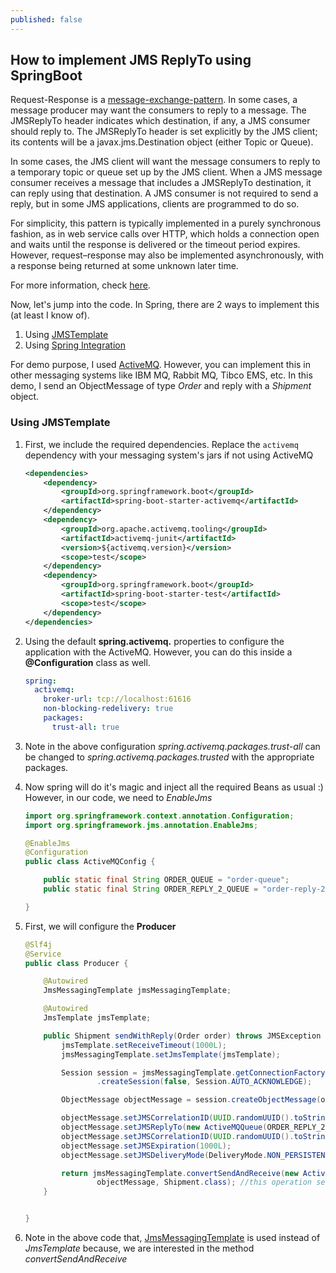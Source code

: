 ```yaml
---
published: false
---
```

## How to implement JMS ReplyTo using SpringBoot

Request-Response is a [message-exchange-pattern](https://en.wikipedia.org/wiki/Messaging_pattern). In some cases, a message producer may want the consumers to reply to a message. The JMSReplyTo header indicates which destination, if any, a JMS consumer should reply to. The JMSReplyTo header is set explicitly by the JMS client; its contents will be a javax.jms.Destination object (either Topic or Queue).

In some cases, the JMS client will want the message consumers to reply to a temporary topic or queue set up by the JMS client. When a JMS message consumer receives a message that includes a JMSReplyTo destination, it can reply using that destination. A JMS consumer is not required to send a reply, but in some JMS applications, clients are programmed to do so.

For simplicity, this pattern is typically implemented in a purely synchronous fashion, as in web service calls over HTTP, which holds a connection open and waits until the response is delivered or the timeout period expires. However, request–response may also be implemented asynchronously, with a response being returned at some unknown later time.

For more information, check [here](https://en.wikipedia.org/wiki/Request%E2%80%93response). 

Now, let's jump into the code. In Spring, there are 2 ways to implement this (at least I know of).
1. Using [JMSTemplate](https://github.com/spring-projects/spring-framework/blob/master/src/docs/asciidoc/integration.adoc#jms-jmstemplate)
1. Using [Spring Integration](http://spring.io/projects/spring-integration)

For demo purpose, I used [ActiveMQ](http://activemq.apache.org/). However, you can implement this in other messaging systems like IBM MQ, Rabbit MQ, Tibco EMS, etc. In this demo, I send an ObjectMessage of type _Order_ and reply with a _Shipment_ object.

### Using JMSTemplate
1. First, we include the required dependencies. Replace the `activemq` dependency with your messaging system's jars if not using ActiveMQ

	```xml
    <dependencies>
        <dependency>
            <groupId>org.springframework.boot</groupId>
            <artifactId>spring-boot-starter-activemq</artifactId>
        </dependency>
        <dependency>
            <groupId>org.apache.activemq.tooling</groupId>
            <artifactId>activemq-junit</artifactId>
            <version>${activemq.version}</version>
            <scope>test</scope>
        </dependency>
        <dependency>
            <groupId>org.springframework.boot</groupId>
            <artifactId>spring-boot-starter-test</artifactId>
            <scope>test</scope>
        </dependency>
    </dependencies>
	```
1. Using the default **spring.activemq.** properties to configure the application with the ActiveMQ. However, you can do this inside a **@Configuration** class as well.

	```yml
    spring:
      activemq:
        broker-url: tcp://localhost:61616
        non-blocking-redelivery: true
        packages:
          trust-all: true    
    ```
1. Note in the above configuration _spring.activemq.packages.trust-all_ can be changed to _spring.activemq.packages.trusted_ with the appropriate packages.
1. Now spring will do it's magic and inject all the required Beans as usual :) However, in our code, we need to _EnableJms_

	```java
    import org.springframework.context.annotation.Configuration;
    import org.springframework.jms.annotation.EnableJms;

    @EnableJms
    @Configuration
    public class ActiveMQConfig {

        public static final String ORDER_QUEUE = "order-queue";
        public static final String ORDER_REPLY_2_QUEUE = "order-reply-2-queue";

    }
	```
1. First, we will configure the **Producer**

	```java
    @Slf4j
    @Service
    public class Producer {

        @Autowired
        JmsMessagingTemplate jmsMessagingTemplate;

        @Autowired
        JmsTemplate jmsTemplate;

        public Shipment sendWithReply(Order order) throws JMSException {
            jmsTemplate.setReceiveTimeout(1000L);
            jmsMessagingTemplate.setJmsTemplate(jmsTemplate);

            Session session = jmsMessagingTemplate.getConnectionFactory().createConnection()
                    .createSession(false, Session.AUTO_ACKNOWLEDGE);

            ObjectMessage objectMessage = session.createObjectMessage(order);

            objectMessage.setJMSCorrelationID(UUID.randomUUID().toString());
            objectMessage.setJMSReplyTo(new ActiveMQQueue(ORDER_REPLY_2_QUEUE));
            objectMessage.setJMSCorrelationID(UUID.randomUUID().toString());
            objectMessage.setJMSExpiration(1000L);
            objectMessage.setJMSDeliveryMode(DeliveryMode.NON_PERSISTENT);

            return jmsMessagingTemplate.convertSendAndReceive(new ActiveMQQueue(ORDER_QUEUE),
                    objectMessage, Shipment.class); //this operation seems to be blocking + sync
        }


    }
    ```
1. Note in the above code that, [JmsMessagingTemplate](https://docs.spring.io/spring-framework/docs/4.3.x/javadoc-api/org/springframework/jms/core/JmsMessagingTemplate.html) is used instead of _JmsTemplate_ because, we are interested in the method _convertSendAndReceive_